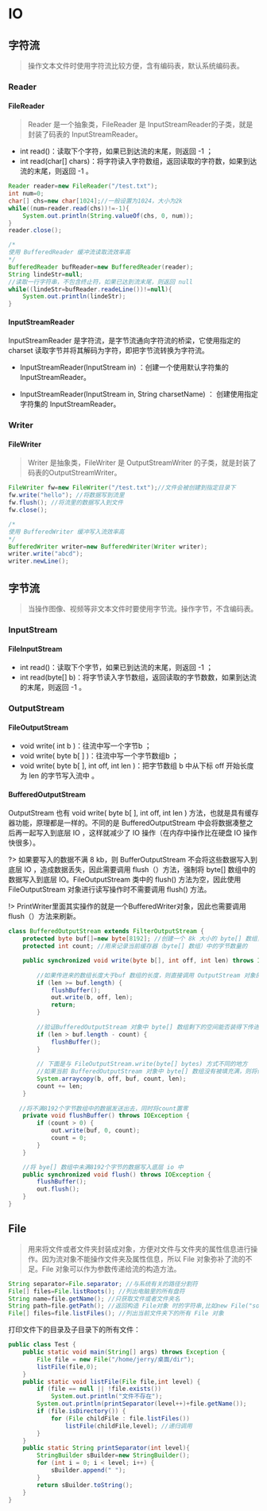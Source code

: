# IO

## 字符流

> 操作文本文件时使用字符流比较方便，含有编码表，默认系统编码表。

### Reader

#### FileReader

> Reader 是一个抽象类，FileReader 是 InputStreamReader的子类，就是封装了码表的 InputStreamReader。

- int read()：读取下个字符，如果已到达流的末尾，则返回 -1 ；
- int read(char[] chars)：将字符读入字符数组，返回读取的字符数，如果到达流的末尾，则返回 -1 。

```java
Reader reader=new FileReader("/test.txt");
int num=0; 
char[] chs=new char[1024];//一般设置为1024，大小为2k 
while((num=reader.read(chs))!=-1){ 
	System.out.println(String.valueOf(chs, 0, num)); 
}
reader.close();

/*
使用 BufferedReader 缓冲流读取流效率高
*/
BufferedReader bufReader=new BufferedReader(reader);
String lindeStr=null;
//读取一行字符串，不包含终止符，如果已达到流末尾，则返回 null
while((lindeStr=bufReader.readeLine())!=null){ 
	System.out.println(lindeStr); 
} 
```

#### InputStreamReader

InputStreamReader 是字符流，是字节流通向字符流的桥梁，它使用指定的 charset 读取字节并将其解码为字符，即把字节流转换为字符流。 

- InputStreamReader(InputStream in)  ：创建一个使用默认字符集的 InputStreamReader。 


- InputStreamReader(InputStream in, String charsetName)  ： 创建使用指定字符集的 InputStreamReader。 

### Writer

#### FileWriter

> Writer 是抽象类，FileWriter 是 OutputStreamWriter 的子类，就是封装了码表的OutputStreamWriter。

```java
FileWriter fw=new FileWriter("/test.txt");//文件会被创建到指定目录下  
fw.write("hello"); //将数据写到流里 
fw.flush(); //将流里的数据写入到文件
fw.close();

/*
使用 BufferedWriter 缓冲写入流效率高
*/ 
BufferedWriter writer=new BufferedWriter(Writer writer); 
writer.write("abcd"); 
writer.newLine(); 
```

## 字节流

> 当操作图像、视频等非文本文件时要使用字节流。操作字节，不含编码表。

### InputStream

#### FileInputStream

- int read()：读取下个字节，如果已到达流的末尾，则返回 -1 ；
- int read(byte[] b)：将字节读入字节数组，返回读取的字节数数，如果到达流的末尾，则返回 -1 。

### OutputStream

#### FileOutputStream

- void write( int b )：往流中写一个字节b ；
- void write( byte b[ ] )：往流中写一个字节数组b ；
- void write( byte b[ ], int off, int len )：把字节数组 b 中从下标 off 开始长度为 len 的字节写入流中 。

#### BufferedOutputStream

OutputStream 也有 void write( byte b[ ], int off, int len ) 方法，也就是具有缓存器功能，原理都是一样的。不同的是 BufferedOutputStream 中会将数据凑整之后再一起写入到底层 IO ，这样就减少了 IO 操作（在内存中操作比在硬盘 IO 操作快很多）。

?> 如果要写入的数据不满 8 kb，则 BufferOutputStream 不会将这些数据写入到底层 IO ，造成数据丢失，因此需要调用 flush（）方法，强制将 byte[] 数组中的数据写入到底层 IO。FileOutputStream 类中的 flush() 方法为空，因此使用 FileOutputStream 对象进行读写操作时不需要调用 flush() 方法。

!> PrintWriter里面其实操作的就是一个BufferedWriter对象，因此也需要调用flush（）方法来刷新。

```java
class BufferedOutputStream extends FilterOutputStream {
    protected byte buf[]=new byte[8192]; //创建一个 8k 大小的 byte[] 数组，用来充当缓存器
    protected int count; //用来记录当前缓存器（byte[] 数组）中的字节数量的

	public synchronized void write(byte b[], int off, int len) throws IOException {
        
        //如果传进来的数组长度大于buf 数组的长度，则直接调用 OutputStream 对象的write方法
        if (len >= buf.length) {
            flushBuffer();
            out.write(b, off, len);
            return;
        }
        
        //验证BufferedOutputStream 对象中 byte[] 数组剩下的空间能否装得下传进来的数组，如果不能则先将当前buf数组中数据写入底层io流中
        if (len > buf.length - count) {
            flushBuffer();
        }
        
        // 下面是与 FileOutputStream.write(byte[] bytes) 方式不同的地方
        //如果当前 BufferedOutputStream 对象中 byte[] 数组没有被填充满，则将传进来的数组复制到当前类对象buf数组中，同时更新count的值
        System.arraycopy(b, off, buf, count, len);
        count += len;
    }
    
   //将不满8192个字节数组中的数据发送出去，同时将count置零
    private void flushBuffer() throws IOException {
        if (count > 0) {
            out.write(buf, 0, count);
            count = 0;
        }
    }

    //将 bye[] 数组中未满8192个字节的数据写入底层 io 中
    public synchronized void flush() throws IOException {
        flushBuffer();
        out.flush();
    }
}
```

## File

> 用来将文件或者文件夹封装成对象，方便对文件与文件夹的属性信息进行操作。因为流对象不能操作文件夹及属性信息，所以 File 对象弥补了流的不足。File 对象可以作为参数传递给流的构造方法。 

```java
String separator=File.separator; //与系统有关的路径分割符
File[] files=File.listRoots(); //列出电脑里的所有盘符 
String name=file.getName(); //只获取文件或者文件夹名 
String path=file.getPath(); //返回构造 File对象 时的字符串,比如new File("something"),返回something
File[] files=file.listFiles(); //列出当前文件夹下的所有 File 对象 
```

打印文件下的目录及子目录下的所有文件：

```java
public class Test {
    public static void main(String[] args) throws Exception {
        File file = new File("/home/jerry/桌面/dir");
        listFile(file,0);
    }
    public static void listFile(File file,int level) {
        if (file == null || !file.exists())
            System.out.println("文件不存在");
        System.out.println(printSeparator(level++)+file.getName());
        if (file.isDirectory()) {
            for (File childFile : file.listFiles())
                listFile(childFile,level); //递归调用
        }
    }
    public static String printSeparator(int level){
        StringBuilder sBuilder=new StringBuilder();
        for (int i = 0; i < level; i++) {
            sBuilder.append(" ");
        }
        return sBuilder.toString();
    }
}
```

